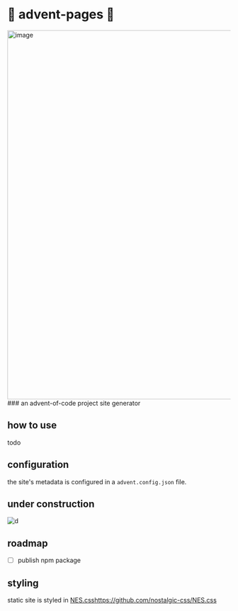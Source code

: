 # 🎅 advent-pages 🎄
<img width="834" alt="image" src="https://github.com/koalanis/advent-pages/assets/5452212/57f9aa2b-a1e7-417b-a69a-4b070d2742a4">
### an advent-of-code project site generator


## how to use
todo

## configuration
the site's metadata is configured in a `advent.config.json` file. 

## under construction
![d](https://http.cat/503)

## roadmap
- [ ] publish npm package

## styling
static site is styled in [NES.css](https://github.com/nostalgic-css/NES.css)https://github.com/nostalgic-css/NES.css
